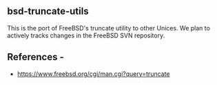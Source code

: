 ## bsd-truncate-utils

This is the port of FreeBSD's truncate utility to other Unices. We plan to actively tracks changes in the FreeBSD SVN repository.


## References -
* https://www.freebsd.org/cgi/man.cgi?query=truncate
